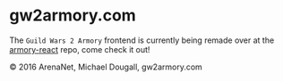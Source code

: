 # gw2armory.com

The `Guild Wars 2 Armory` frontend is currently being remade over at the [armory-react](https://github.com/madou/armory-react) repo, come check it out!

© 2016 ArenaNet, Michael Dougall, gw2armory.com
